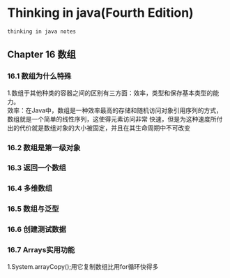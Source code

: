# Thinking in java(Fourth Edition)
    thinking in java notes
## Chapter 16 数组
### 16.1 数组为什么特殊
1.数组于其他种类的容器之间的区别有三方面：效率，类型和保存基本类型的能力。   
效率：在Java中，数组是一种效率最高的存储和随机访问对象引用序列的方式，数组就是一个简单的线性序列，这使得元素访问非常
快速，但是为这种速度所付出的代价就是数组对象的大小被固定，并且在其生命周期中不可改变
### 16.2 数组是第一级对象
### 16.3 返回一个数组
### 16.4 多维数组
### 16.5 数组与泛型
### 16.6 创建测试数据
### 16.7 Arrays实用功能
1.System.arrayCopy();用它复制数组比用for循环快得多
